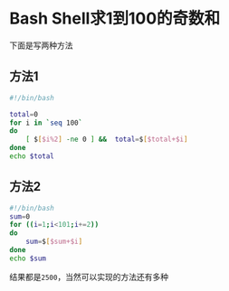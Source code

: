 # Bash Shell求1到100的奇数和


下面是写两种方法

## 方法1
```sh
#!/bin/bash

total=0
for i in `seq 100`
do
	[ $[$i%2] -ne 0 ] &&  total=$[$total+$i]
done
echo $total
```


## 方法2
```sh
#!/bin/bash
sum=0
for ((i=1;i<101;i+=2))
do
	sum=$[$sum+$i]
done
echo $sum
```

结果都是`2500`，当然可以实现的方法还有多种

